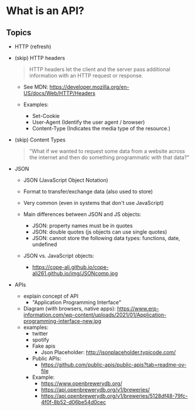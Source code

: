 

# What is an API?


<!--

Status: draft

@todo: create slides

-->


## Topics


- HTTP (refresh)


- (skip) HTTP headers
  > HTTP headers let the client and the server pass additional information with an HTTP request or response.

  - See MDN: https://developer.mozilla.org/en-US/docs/Web/HTTP/Headers

  - Examples:
    - Set-Cookie
    - User-Agent (Identify the user agent / browser)
    - Content-Type (Indicates the media type of the resource.)


- (skip) Content Types

  > "What if we wanted to request some data from a website across the internet and then do something programmatic with that data?"


- JSON

  <!-- @LT: 
  - can show movies.json from previous codealong
  - alternative: ask chatgpt to generate json with a list of recipes
  -->

  - JSON (JavaScript Object Notation) 
  - Format to transfer/exchange data (also used to store)
  - Very common (even in systems that don't use JavaScript)

  - Main differences between JSON and JS objects:
    - JSON: property names must be in quotes
    - JSON: double quotes (js objects can use single quotes)
    - JSON: cannot store the following data types: functions, date, undefined


  - JSON vs. JavaScript objects:
    - https://cope-ali.github.io/cope-ali261.github.io/img/JSONcomp.jpg



- APIs 
  - explain concept of API
    - "Application Programming Interface"
  - Diagram (with browsers, native apps): https://www.erp-information.com/wp-content/uploads/2021/01/Application-programming-interface-new.jpg
  - examples: 
    - twitter
    - spotify
    - Fake apis
      - Json Placeholder: http://jsonplaceholder.typicode.com/
    - Public APIs: 
      - https://github.com/public-apis/public-apis?tab=readme-ov-file
    - Example:
      - https://www.openbrewerydb.org/
      - https://api.openbrewerydb.org/v1/breweries/
      - https://api.openbrewerydb.org/v1/breweries/5128df48-79fc-4f0f-8b52-d06be54d0cec



